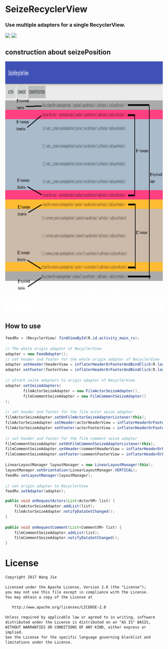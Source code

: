 # SeizeRecyclerView

### Use multiple adapters for a single RecyclerView.

<img src='screenshot/basic.gif' height='500px'/> <img src='screenshot/multi_type.gif' height='500px'/>

## construction about seizePosition

<img src='screenshot/basic_construction.png' height='800px'/>

## How to use

```java
feedRv = (RecyclerView) findViewById(R.id.activity_main_rv);

// The whole origin adapter of RecyclerView
adapter = new FeedAdapter();
// set header and footer for the whole origin adapter of RecyclerView
adapter.setHeader(headerView = inflaterHeaderOrFooterAndBindClick(R.layout.header_film));
adapter.setFooter(footerView = inflaterHeaderOrFooterAndBindClick(R.layout.footer_film));

// attach seize adapters to origin adapter of RecyclerView
adapter.setSeizeAdapters(
        filmActorSeizeAdapter = new FilmActorSeizeAdapter(),
        filmCommentSeizeAdapter = new FilmCommentSeizeAdapter()
);

// set header and footer for the film actor seize adapter
filmActorSeizeAdapter.setOnFilmActorSeizeAdapterListener(this);
filmActorSeizeAdapter.setHeader(actorHeaderView = inflaterHeaderOrFooterAndBindClick(R.layout.header_film_actor));
filmActorSeizeAdapter.setFooter(actorFooterView = inflaterHeaderOrFooterAndBindClick(R.layout.footer_film_actor));

// set header and footer for the film comment seize adapter
filmCommentSeizeAdapter.setOnFilmCommentSeizeAdapterListener(this);
filmCommentSeizeAdapter.setHeader(commentHeaderView = inflaterHeaderOrFooterAndBindClick(R.layout.header_film_comment));
filmCommentSeizeAdapter.setFooter(commentFooterView = inflaterHeaderOrFooterAndBindClick(R.layout.footer_film_comment));

LinearLayoutManager layoutManager = new LinearLayoutManager(this);
layoutManager.setOrientation(LinearLayoutManager.VERTICAL);
feedRv.setLayoutManager(layoutManager);

// set origin adapter to RecyclerView
feedRv.setAdapter(adapter);
```

```java
public void onRequestActors(List<ActorVM> list) {
    filmActorSeizeAdapter.addList(list);
    filmActorSeizeAdapter.notifyDataSetChanged();
}

public void onRequestComment(List<CommentVM> list) {
    filmCommentSeizeAdapter.addList(list);
    filmCommentSeizeAdapter.notifyDataSetChanged();
}
```

License
=======

    Copyright 2017 Wang Jie

    Licensed under the Apache License, Version 2.0 (the "License");
    you may not use this file except in compliance with the License.
    You may obtain a copy of the License at

       http://www.apache.org/licenses/LICENSE-2.0

    Unless required by applicable law or agreed to in writing, software
    distributed under the License is distributed on an "AS IS" BASIS,
    WITHOUT WARRANTIES OR CONDITIONS OF ANY KIND, either express or implied.
    See the License for the specific language governing blacklist and
    limitations under the License.


